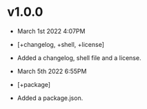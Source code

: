 # v1.0.0 <!-- example version -->

- March 1st 2022 4:07PM <!-- example date -->
- [+changelog, +shell, +license] <!-- example commit header -->
- Added a changelog, shell file and a license. <!-- example commit description -->

- March 5th 2022 6:55PM
- [+package]
- Added a package.json.
